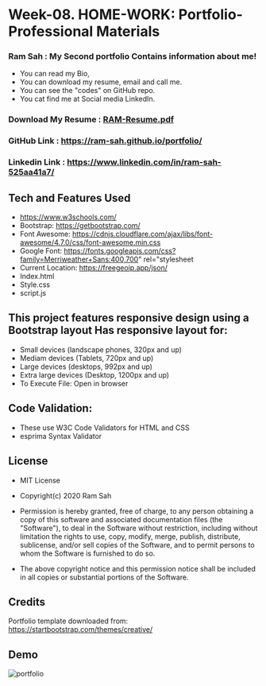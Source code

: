# Week-08. HOME-WORK: Portfolio- Professional Materials

###  Ram Sah : My Second portfolio Contains information about me!
* You can read my Bio, 
* You can download my resume, email and call me.
* You can see the "codes" on GitHub repo.
* You cat find me at Social media LinkedIn.
###  Download My Resume : [RAM-Resume.pdf](https://github.com/ram-sah/portfolio/files/4943257/RAM-Resume.pdf) 
###  GitHub Link : https://ram-sah.github.io/portfolio/
###  Linkedin Link : https://www.linkedin.com/in/ram-sah-525aa41a7/

## Tech and Features Used
* https://www.w3schools.com/
* Bootstrap: https://getbootstrap.com/
* Font Awesome: https://cdnjs.cloudflare.com/ajax/libs/font-awesome/4.7.0/css/font-awesome.min.css
* Google Font: https://fonts.googleapis.com/css?family=Merriweather+Sans:400,700" rel="stylesheet
* Current Location: https://freegeoip.app/json/
* Index.html
* Style.css
* script.js

## This project features responsive design using a Bootstrap layout Has responsive layout for:
* Small devices (landscape phones, 320px and up) 
* Mediam devices (Tablets, 720px and up)
* Large devices (desktops, 992px and up)
* Extra large devices (Desktop, 1200px and up)
* To Execute File: Open in browser

## Code Validation:
* These use W3C Code Validators for HTML and CSS
* esprima Syntax Validator 

## License
* MIT License
* Copyright(c) 2020 Ram Sah

* Permission is hereby granted, free of charge, to any person obtaining a copy of this software and associated documentation files (the "Software"), to deal in the Software without restriction, including without limitation the rights to use, copy, modify, merge, publish, distribute, sublicense, and/or sell copies of the Software, and to permit persons to whom the Software is furnished to do so.
* The above copyright notice and this permission notice shall be included in all copies or substantial portions of the Software.

## Credits
Portfolio template downloaded from: https://startbootstrap.com/themes/creative/

## Demo 
   ![portfolio](https://user-images.githubusercontent.com/64625123/87870659-40e17f80-c978-11ea-8a3d-730c0b072cdd.gif)
 